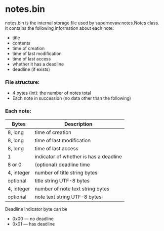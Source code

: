# notes.bin
notes.bin is the internal storage file used by supernovaw.notes.Notes class. It contains the following information about each note:
* title
* contents
* time of creation
* time of last modification
* time of last access
* whether it has a deadline
* deadline (if exists)

### File structure:
* 4 bytes (int): the number of notes total
* Each note in succession (no data other than the following)

### Each note:
| Bytes      | Description                            |
|------------|----------------------------------------|
| 8, long    | time of creation                       |
| 8, long    | time of last modification              |
| 8, long    | time of last access                    |
| 1          | indicator of whether is has a deadline |
| 8 or 0     | (optional) deadline time               |
| 4, integer | number of title string bytes           |
| optional   | title string UTF-8 bytes               |
| 4, integer | number of note text string bytes       |
| optional   | note text string UTF-8 bytes           |

Deadline indicator byte can be
* 0x00 — no deadline
* 0x01 — has deadline